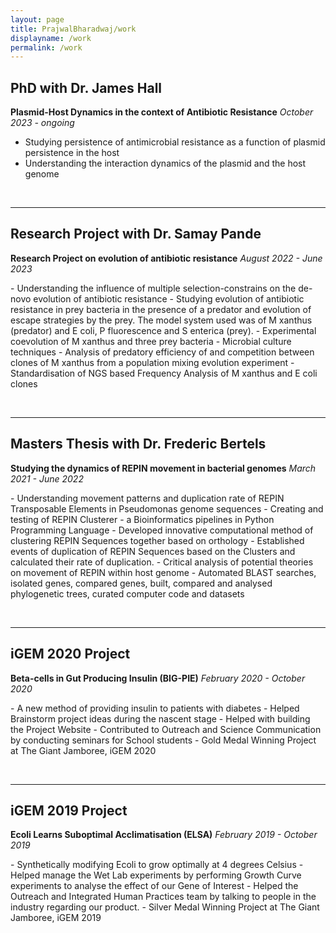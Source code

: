 ```yaml
---
layout: page
title: PrajwalBharadwaj/work
displayname: /work
permalink: /work
---
```


## PhD with Dr. James Hall
**Plasmid-Host Dynamics in the context of Antibiotic Resistance**
*October 2023 - ongoing*
<ul class='container'>
    <li> Studying persistence of antimicrobial resistance as a function of plasmid persistence in the host </li>
    <li> Understanding the interaction dynamics of the plasmid and the host genome </li>
</ul>
<br>
<hr>

## Research Project with Dr. Samay Pande
**Research Project on evolution of antibiotic resistance**
*August 2022 - June 2023*
<p class='container' style='display list-item;'>
- Understanding the influence of multiple selection-constrains on the de-novo evolution of antibiotic resistance
- Studying evolution of antibiotic resistance in prey bacteria in the presence of a predator and evolution of escape strategies by the prey. The model system used was of M xanthus (predator) and E coli, P fluorescence and S enterica (prey).
- Experimental coevolution of M xanthus and three prey bacteria - Microbial culture techniques
- Analysis of predatory efficiency of and competition between clones of M xanthus from a population mixing evolution experiment
- Standardisation of NGS based Frequency Analysis of M xanthus and E coli clones
</p>
<br>
<hr>

## Masters Thesis with Dr. Frederic Bertels
**Studying the dynamics of REPIN movement in bacterial genomes**
*March 2021 - June 2022*
<p class='container'>
- Understanding movement patterns and duplication rate of REPIN Transposable Elements in Pseudomonas genome sequences
- Creating and testing of REPIN Clusterer - a Bioinformatics pipelines in Python Programming Language 
- Developed innovative computational method of clustering REPIN Sequences together based on orthology 
- Established events of duplication of REPIN Sequences based on the Clusters and calculated their rate of duplication. 
- Critical analysis of potential theories on movement of REPIN within host genome 
- Automated BLAST searches, isolated genes, compared genes, built, compared and analysed phylogenetic trees, curated computer code and datasets
</p>
<br>
<hr>

## iGEM 2020 Project 
**Beta-cells in Gut Producing Insulin (BIG-PIE)**
*February 2020 - October 2020*
<p class='container' style='24px'>
- A new method of providing insulin to patients with diabetes
- Helped Brainstorm project ideas during the nascent stage
- Helped with building the Project Website
- Contributed to Outreach and Science Communication by conducting seminars for School students
- Gold Medal Winning Project at The Giant Jamboree, iGEM 2020
</p>
<br>
<hr>

## iGEM 2019 Project 
**Ecoli Learns Suboptimal Acclimatisation (ELSA)**
*February 2019 - October 2019*
<p class='container'>
- Synthetically modifying Ecoli to grow optimally at 4 degrees Celsius
- Helped manage the Wet Lab experiments by performing Growth Curve experiments to analyse the effect of our Gene of Interest
- Helped the Outreach and Integrated Human Practices team by talking to people in the industry regarding our product.
- Silver Medal Winning Project at The Giant Jamboree, iGEM 2019
</p>

